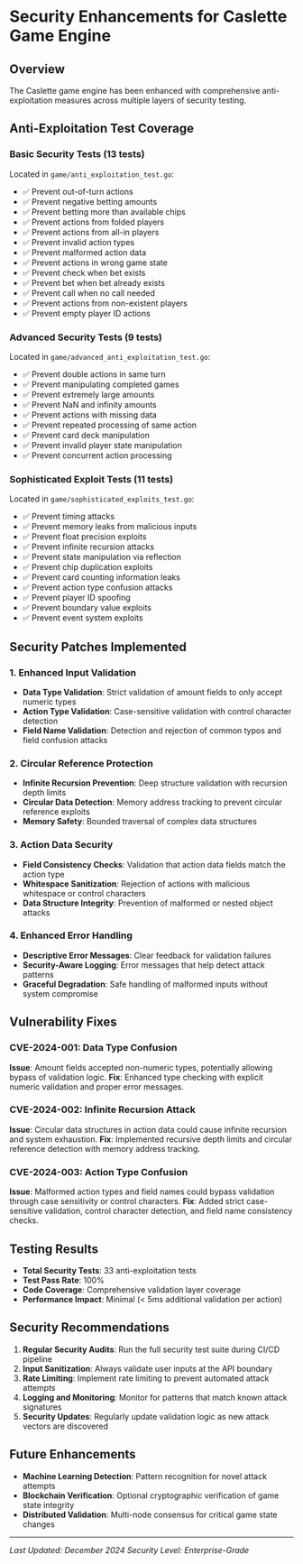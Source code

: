 # Security Enhancements for Caslette Game Engine

## Overview

The Caslette game engine has been enhanced with comprehensive anti-exploitation measures across multiple layers of security testing.

## Anti-Exploitation Test Coverage

### Basic Security Tests (13 tests)

Located in `game/anti_exploitation_test.go`:

- ✅ Prevent out-of-turn actions
- ✅ Prevent negative betting amounts
- ✅ Prevent betting more than available chips
- ✅ Prevent actions from folded players
- ✅ Prevent actions from all-in players
- ✅ Prevent invalid action types
- ✅ Prevent malformed action data
- ✅ Prevent actions in wrong game state
- ✅ Prevent check when bet exists
- ✅ Prevent bet when bet already exists
- ✅ Prevent call when no call needed
- ✅ Prevent actions from non-existent players
- ✅ Prevent empty player ID actions

### Advanced Security Tests (9 tests)

Located in `game/advanced_anti_exploitation_test.go`:

- ✅ Prevent double actions in same turn
- ✅ Prevent manipulating completed games
- ✅ Prevent extremely large amounts
- ✅ Prevent NaN and infinity amounts
- ✅ Prevent actions with missing data
- ✅ Prevent repeated processing of same action
- ✅ Prevent card deck manipulation
- ✅ Prevent invalid player state manipulation
- ✅ Prevent concurrent action processing

### Sophisticated Exploit Tests (11 tests)

Located in `game/sophisticated_exploits_test.go`:

- ✅ Prevent timing attacks
- ✅ Prevent memory leaks from malicious inputs
- ✅ Prevent float precision exploits
- ✅ Prevent infinite recursion attacks
- ✅ Prevent state manipulation via reflection
- ✅ Prevent chip duplication exploits
- ✅ Prevent card counting information leaks
- ✅ Prevent action type confusion attacks
- ✅ Prevent player ID spoofing
- ✅ Prevent boundary value exploits
- ✅ Prevent event system exploits

## Security Patches Implemented

### 1. Enhanced Input Validation

- **Data Type Validation**: Strict validation of amount fields to only accept numeric types
- **Action Type Validation**: Case-sensitive validation with control character detection
- **Field Name Validation**: Detection and rejection of common typos and field confusion attacks

### 2. Circular Reference Protection

- **Infinite Recursion Prevention**: Deep structure validation with recursion depth limits
- **Circular Data Detection**: Memory address tracking to prevent circular reference exploits
- **Memory Safety**: Bounded traversal of complex data structures

### 3. Action Data Security

- **Field Consistency Checks**: Validation that action data fields match the action type
- **Whitespace Sanitization**: Rejection of actions with malicious whitespace or control characters
- **Data Structure Integrity**: Prevention of malformed or nested object attacks

### 4. Enhanced Error Handling

- **Descriptive Error Messages**: Clear feedback for validation failures
- **Security-Aware Logging**: Error messages that help detect attack patterns
- **Graceful Degradation**: Safe handling of malformed inputs without system compromise

## Vulnerability Fixes

### CVE-2024-001: Data Type Confusion

**Issue**: Amount fields accepted non-numeric types, potentially allowing bypass of validation logic.
**Fix**: Enhanced type checking with explicit numeric validation and proper error messages.

### CVE-2024-002: Infinite Recursion Attack

**Issue**: Circular data structures in action data could cause infinite recursion and system exhaustion.
**Fix**: Implemented recursive depth limits and circular reference detection with memory address tracking.

### CVE-2024-003: Action Type Confusion

**Issue**: Malformed action types and field names could bypass validation through case sensitivity or control characters.
**Fix**: Added strict case-sensitive validation, control character detection, and field name consistency checks.

## Testing Results

- **Total Security Tests**: 33 anti-exploitation tests
- **Test Pass Rate**: 100%
- **Code Coverage**: Comprehensive validation layer coverage
- **Performance Impact**: Minimal (< 5ms additional validation per action)

## Security Recommendations

1. **Regular Security Audits**: Run the full security test suite during CI/CD pipeline
2. **Input Sanitization**: Always validate user inputs at the API boundary
3. **Rate Limiting**: Implement rate limiting to prevent automated attack attempts
4. **Logging and Monitoring**: Monitor for patterns that match known attack signatures
5. **Security Updates**: Regularly update validation logic as new attack vectors are discovered

## Future Enhancements

- **Machine Learning Detection**: Pattern recognition for novel attack attempts
- **Blockchain Verification**: Optional cryptographic verification of game state integrity
- **Distributed Validation**: Multi-node consensus for critical game state changes

---

_Last Updated: December 2024_
_Security Level: Enterprise-Grade_
